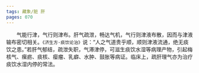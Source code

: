 ```yaml
---
tags: 藏象/脏 肝
pages: 070
---
```

&emsp;&emsp;气能行津，气行则津布。肝气疏泄，畅达气机，气行则津液布散，因而与津液输布密切相关。`《济生方·痰饮论治》`说：“人之气道贵乎顺，顺则津液流通，绝无痰饮之患。”若肝气郁结，疏泄失职，气滞津停，可滋生痰饮水湿等病理产物，引起梅核气、瘰疬、痰核、瘿瘤、乳癖、水肿、鼓胀等病证。临床上，疏肝理气亦为治疗痰饮水湿内停的常法。